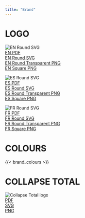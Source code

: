 ```yaml
---
title: "Brand"
---
```


# LOGO

![EN Round SVG](/logo/glasgowagreement_logo_EN.svg)  
[EN PDF](/logo/glasgowagreement_logo_EN.pdf)  
[EN Round SVG](/logo/glasgowagreement_logo_EN.svg)  
[EN Round Transparent PNG](/logo/glasgowagreement_logo_EN.png)  
[EN Square PNG](/logo/glasgowagreement_logo_EN_square.png)  

![ES Round SVG](/logo/glasgowagreement_logo_ES.svg)  
[ES PDF](/logo/glasgowagreement_logo_ES.pdf)  
[ES Round SVG](/logo/glasgowagreement_logo_ES.svg)  
[ES Round Transparent PNG](/logo/glasgowagreement_logo_ES.png)  
[ES Square PNG](/logo/glasgowagreement_logo_ES_square.png)  

![FR Round SVG](/logo/glasgowagreement_logo_FR.svg)  
[FR PDF](/logo/glasgowagreement_logo_FR.pdf)  
[FR Round SVG](/logo/glasgowagreement_logo_FR.svg)  
[FR Round Transparent PNG](/logo/glasgowagreement_logo_FR.png)  
[FR Square PNG](/logo/glasgowagreement_logo_FR_square.png)  

<!-- 
# ICON

![Icon SVG](/logo/glasgowagreement_icon.svg)  
[Icon SVG](/logo/glasgowagreement_icon.svg)  
[Icon ICO](/logo/glasgowagreement_icon.png)  
[Favicon in various sizes](/logo/glasgowagreement_favicon.zip)  

 -->
# COLOURS

{{< brand_colours >}}


# COLLAPSE TOTAL

![Collapse Total logo](/collapse_total/collapse_total.svg)  
[PDF](/collapse_total/collapse_total.pdf)  
[SVG](/collapse_total/collapse_total.pdf)  
[PNG](/collapse_total/collapse_total.pdf)  